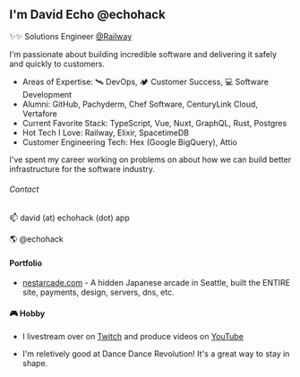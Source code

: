 ## I'm David Echo @echohack

✨✨ Solutions Engineer [@Railway](https://railway.app)

I'm passionate about building incredible software and delivering it safely and quickly to customers.

- Areas of Expertise: 🛰 DevOps, 🏕 Customer Success, 💻 Software Development
- Alumni: GitHub, Pachyderm, Chef Software, CenturyLink Cloud, Vertafore
- Current Favorite Stack: TypeScript, Vue, Nuxt, GraphQL, Rust, Postgres
- Hot Tech I Love: Railway, Elixir, SpacetimeDB
- Customer Engineering Tech: Hex (Google BigQuery), Attio

I've spent my career working on problems on about how we can build better infrastructure for the software industry.

###### Contact
📫 david (at) echohack (dot) app

🌎 @echohack

#### Portfolio

- [nestarcade.com](https://nestarcade.com/) - A hidden Japanese arcade in Seattle, built the ENTIRE site, payments, design, servers, dns, etc.

#### 🎮 Hobby
- I livestream over on [Twitch](https://twitch.tv/echohack) and produce videos on [YouTube](https://youtube.com/echohack)

- I'm reletively good at Dance Dance Revolution! It's a great way to stay in shape.
